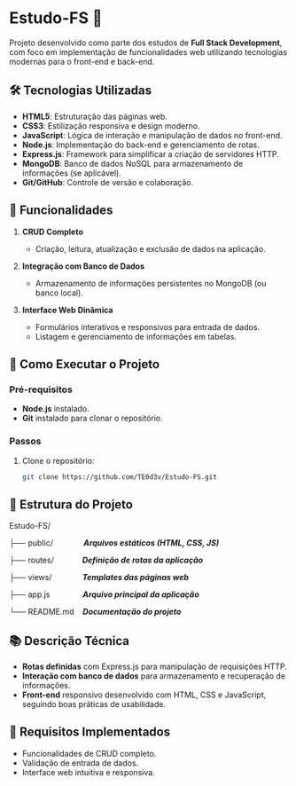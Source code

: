 # Estudo-FS 📘

Projeto desenvolvido como parte dos estudos de **Full Stack Development**, com foco em implementação de funcionalidades web utilizando tecnologias modernas para o front-end e back-end.

## 🛠️ Tecnologias Utilizadas

- **HTML5**: Estruturação das páginas web.
- **CSS3**: Estilização responsiva e design moderno.
- **JavaScript**: Lógica de interação e manipulação de dados no front-end.
- **Node.js**: Implementação do back-end e gerenciamento de rotas.
- **Express.js**: Framework para simplificar a criação de servidores HTTP.
- **MongoDB**: Banco de dados NoSQL para armazenamento de informações (se aplicável).
- **Git/GitHub**: Controle de versão e colaboração.

## 🎨 Funcionalidades

1. **CRUD Completo**
   - Criação, leitura, atualização e exclusão de dados na aplicação.

2. **Integração com Banco de Dados**
   - Armazenamento de informações persistentes no MongoDB (ou banco local).

3. **Interface Web Dinâmica**
   - Formulários interativos e responsivos para entrada de dados.
   - Listagem e gerenciamento de informações em tabelas.

## 🚀 Como Executar o Projeto

### Pré-requisitos

- **Node.js** instalado.
- **Git** instalado para clonar o repositório.

### Passos

1. Clone o repositório:

   ```bash
   git clone https://github.com/TE0d3v/Estudo-FS.git

## 📂 Estrutura do Projeto

Estudo-FS/

├── public/ &nbsp;&nbsp;&nbsp;&nbsp;&nbsp;&nbsp;&nbsp;&nbsp;&nbsp;&nbsp;&nbsp;&nbsp; ***Arquivos estáticos (HTML, CSS, JS)***

├── routes/ &nbsp;&nbsp;&nbsp;&nbsp;&nbsp;&nbsp;&nbsp;&nbsp;&nbsp;&nbsp;&nbsp; ***Definição de rotas da aplicação***

├── views/ &nbsp;&nbsp;&nbsp;&nbsp;&nbsp;&nbsp;&nbsp;&nbsp;&nbsp;&nbsp;&nbsp;&nbsp; ***Templates das páginas web***

├── app.js &nbsp;&nbsp;&nbsp;&nbsp;&nbsp;&nbsp;&nbsp;&nbsp;&nbsp;&nbsp;&nbsp;&nbsp;&nbsp; ***Arquivo principal da aplicação***

└── README.md &nbsp;&nbsp; ***Documentação do projeto***

## 📚 Descrição Técnica 

- **Rotas definidas** com Express.js para manipulação de requisições HTTP.
- **Interação com banco de dados** para armazenamento e recuperação de informações.
- **Front-end** responsivo desenvolvido com HTML, CSS e JavaScript, seguindo boas práticas de usabilidade.

## 📝 Requisitos Implementados
- Funcionalidades de CRUD completo.
- Validação de entrada de dados.
- Interface web intuitiva e responsiva.

